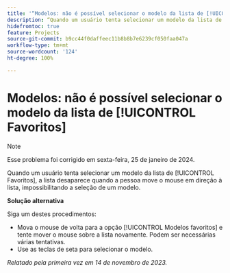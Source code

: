 ```yaml
---
title: '“Modelos: não é possível selecionar o modelo da lista de [!UICONTROL Favoritos]”'
description: “Quando um usuário tenta selecionar um modelo da lista de [!UICONTROL Favoritos], a lista desaparece quando a pessoa move o mouse em direção à lista, impossibilitando a seleção de um modelo.”
hidefromtoc: true
feature: Projects
source-git-commit: b9cc44f0daffeec11b8b8b7e6239cf050faa047a
workflow-type: tm+mt
source-wordcount: '124'
ht-degree: 100%

---
```



# Modelos: não é possível selecionar o modelo da lista de [!UICONTROL Favoritos]

>[!NOTE]
>
>Esse problema foi corrigido em sexta-feira, 25 de janeiro de 2024.

Quando um usuário tenta selecionar um modelo da lista de [!UICONTROL Favoritos], a lista desaparece quando a pessoa move o mouse em direção à lista, impossibilitando a seleção de um modelo.

**Solução alternativa**

Siga um destes procedimentos:

* Mova o mouse de volta para a opção [!UICONTROL Modelos favoritos] e tente mover o mouse sobre a lista novamente. Podem ser necessárias várias tentativas.
* Use as teclas de seta para selecionar o modelo.

_Relatado pela primeira vez em 14 de novembro de 2023._
